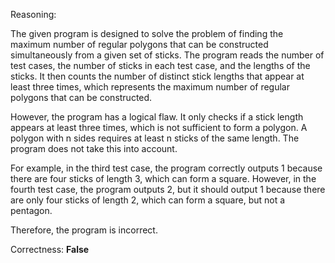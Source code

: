 Reasoning:

The given program is designed to solve the problem of finding the maximum number of regular polygons that can be constructed simultaneously from a given set of sticks. The program reads the number of test cases, the number of sticks in each test case, and the lengths of the sticks. It then counts the number of distinct stick lengths that appear at least three times, which represents the maximum number of regular polygons that can be constructed.

However, the program has a logical flaw. It only checks if a stick length appears at least three times, which is not sufficient to form a polygon. A polygon with n sides requires at least n sticks of the same length. The program does not take this into account.

For example, in the third test case, the program correctly outputs 1 because there are four sticks of length 3, which can form a square. However, in the fourth test case, the program outputs 2, but it should output 1 because there are only four sticks of length 2, which can form a square, but not a pentagon.

Therefore, the program is incorrect.

Correctness: **False**